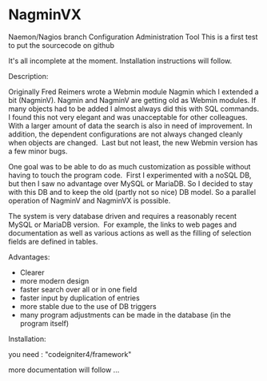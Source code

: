 # NagminVX
Naemon/Nagios branch
Configuration Administration Tool 
This is a first test to put the sourcecode on github

It's all incomplete at the moment.
Installation instructions will follow.

Description:

Originally Fred Reimers wrote a Webmin module Nagmin which I extended a bit (NagminV).
Nagmin and NagminV are getting old as Webmin modules.
If many objects had to be added I almost always did this with SQL commands.
I found this not very elegant and was unacceptable for other colleagues. With a larger amount of data the search is also in need of improvement. In addition, the dependent configurations are not always changed cleanly when objects are changed. 
Last but not least, the new Webmin version has a few minor bugs.


One goal was to be able to do as much customization as possible without having to touch the program code.  First I experimented with a noSQL DB, but then I saw no advantage over MySQL or MariaDB. So I decided to stay with this DB and to keep the old (partly not so nice) DB model. So a parallel operation of NagminV and NagminVX is possible.

The system is very database driven and requires a reasonably recent MySQL or MariaDB version. 
For example, the links to web pages and documentation as well as various actions as well as the filling of selection fields are defined in tables.

Advantages:

- Clearer
- more modern design 
- faster search over all or in one field
- faster input by duplication of entries
- more stable due to the use of DB triggers
- many program adjustments can be made in the database (in the program itself)


Installation:

you need : "codeigniter4/framework"

more documentation will follow ...

